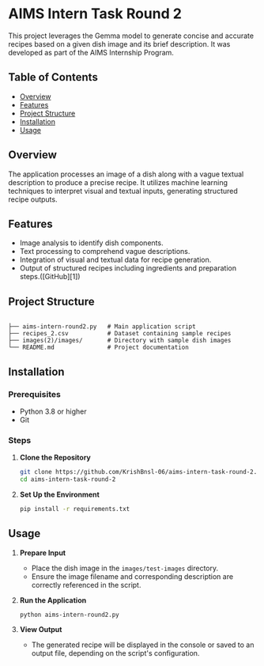 # AIMS Intern Task Round 2

This project leverages the Gemma model to generate concise and accurate recipes based on a given dish image and its brief description. It was developed as part of the AIMS Internship Program.

## Table of Contents

* [Overview](#overview)
* [Features](#features)
* [Project Structure](#project-structure)
* [Installation](#installation)
* [Usage](#usage)

## Overview

The application processes an image of a dish along with a vague textual description to produce a precise recipe. It utilizes machine learning techniques to interpret visual and textual inputs, generating structured recipe outputs.

## Features

* Image analysis to identify dish components.
* Text processing to comprehend vague descriptions.
* Integration of visual and textual data for recipe generation.
* Output of structured recipes including ingredients and preparation steps.([GitHub][1])

## Project Structure

```

├── aims-intern-round2.py   # Main application script
├── recipes_2.csv           # Dataset containing sample recipes
├── images(2)/images/       # Directory with sample dish images
└── README.md               # Project documentation
```



## Installation

### Prerequisites

* Python 3.8 or higher
* Git

### Steps

1. **Clone the Repository**

   ```bash
   git clone https://github.com/KrishBnsl-06/aims-intern-task-round-2.git
   cd aims-intern-task-round-2
   ```



2. **Set Up the Environment**

     ```bash
     pip install -r requirements.txt
     ```

## Usage

1. **Prepare Input**

   * Place the dish image in the `images/test-images` directory.
   * Ensure the image filename and corresponding description are correctly referenced in the script.

2. **Run the Application**

   ```bash
   python aims-intern-round2.py
   ```



3. **View Output**

   * The generated recipe will be displayed in the console or saved to an output file, depending on the script's configuration.
